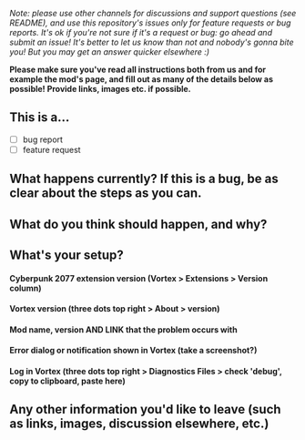 _Note: please use other channels for discussions and support questions (see README), and use this repository's issues only for feature requests or bug reports. It's ok if you're not sure if it's a request or bug: go ahead and submit an issue! It's better to let us know than not and nobody's gonna bite you! But you may get an answer quicker elsewhere :)_

**Please make sure you've read all instructions both from us and for example the mod's page, and fill out as many of the details below as possible! Provide links, images etc. if possible.**

## This is a...

- [ ] bug report
- [ ] feature request

## What happens currently? If this is a bug, be as clear about the steps as you can.

## What do you think should happen, and why?

## What's your setup?

#### Cyberpunk 2077 extension version (Vortex > Extensions > Version column)

#### Vortex version (three dots top right > About > version)

#### Mod name, version AND LINK that the problem occurs with

#### Error dialog or notification shown in Vortex (take a screenshot?)

#### Log in Vortex (three dots top right > Diagnostics Files > check 'debug', copy to clipboard, paste here)

## Any other information you'd like to leave (such as links, images, discussion elsewhere, etc.)
